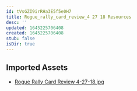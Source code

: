 ```yaml
---
id: tVsGZI9irRHa3E5f5e0H7
title: Rogue_rally_card_review_4 27 18 Resources
desc: ''
updated: 1645225706408
created: 1645225706408
stub: false
isDir: true
---
```

## Imported Assets
- [Rogue Rally Card Review 4-27-18.jpg](/assets/rogue-rally-card-review-4-27-18-Q4VHGYdFyRm4.jpg)
